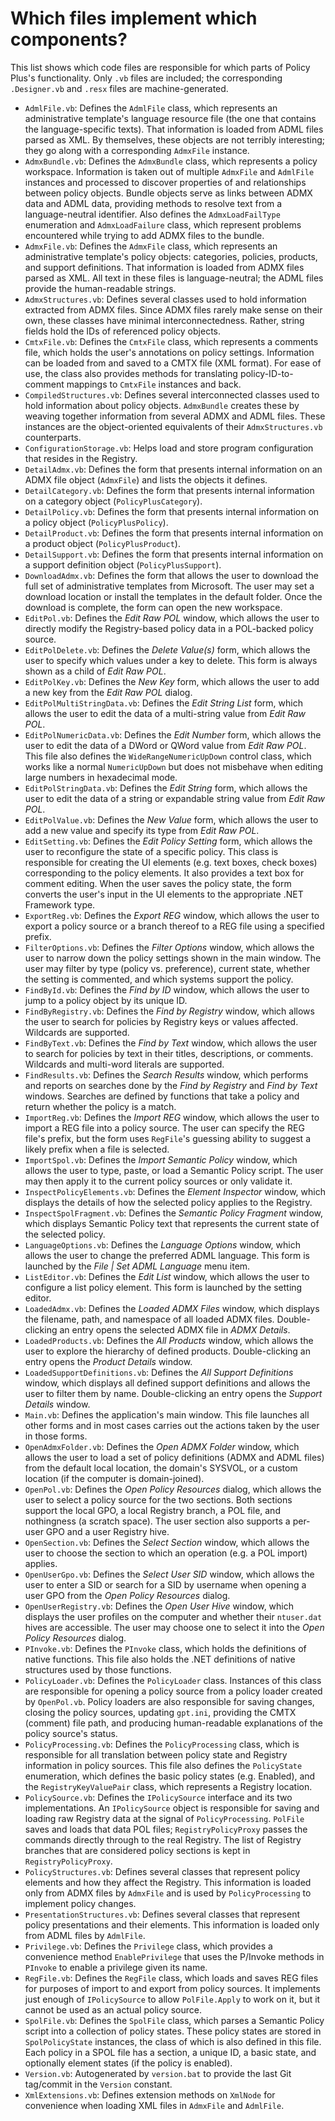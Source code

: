 # Which files implement which components?

This list shows which code files are responsible for which parts of Policy Plus's functionality. Only `.vb` files are included; the corresponding `.Designer.vb` and `.resx` files are machine-generated.

* `AdmlFile.vb`: Defines the `AdmlFile` class, which represents an administrative template's language resource file (the one that contains the language-specific texts). That information is loaded from ADML files parsed as XML. By themselves, these objects are not terribly interesting; they go along with a corresponding `AdmxFile` instance.
* `AdmxBundle.vb`: Defines the `AdmxBundle` class, which represents a policy workspace. Information is taken out of multiple `AdmxFile` and `AdmlFile` instances and processed to discover properties of and relationships between policy objects. Bundle objects serve as links between ADMX data and ADML data, providing methods to resolve text from a language-neutral identifier. Also defines the `AdmxLoadFailType` enumeration and `AdmxLoadFailure` class, which represent problems encountered while trying to add ADMX files to the bundle.
* `AdmxFile.vb`: Defines the `AdmxFile` class, which represents an administrative template's policy objects: categories, policies, products, and support definitions. That information is loaded from ADMX files parsed as XML. All text in these files is language-neutral; the ADML files provide the human-readable strings.
* `AdmxStructures.vb`: Defines several classes used to hold information extracted from ADMX files. Since ADMX files rarely make sense on their own, these classes have minimal interconnectedness. Rather, string fields hold the IDs of referenced policy objects.
* `CmtxFile.vb`: Defines the `CmtxFile` class, which represents a comments file, which holds the user's annotations on policy settings. Information can be loaded from and saved to a CMTX file (XML format). For ease of use, the class also provides methods for translating policy-ID-to-comment mappings to `CmtxFile` instances and back.
* `CompiledStructures.vb`: Defines several interconnected classes used to hold information about policy objects. `AdmxBundle` creates these by weaving together information from several ADMX and ADML files. These instances are the object-oriented equivalents of their `AdmxStructures.vb` counterparts.
* `ConfigurationStorage.vb`: Helps load and store program configuration that resides in the Registry.
* `DetailAdmx.vb`: Defines the form that presents internal information on an ADMX file object (`AdmxFile`) and lists the objects it defines.
* `DetailCategory.vb`: Defines the form that presents internal information on a category object (`PolicyPlusCategory`).
* `DetailPolicy.vb`: Defines the form that presents internal information on a policy object (`PolicyPlusPolicy`).
* `DetailProduct.vb`: Defines the form that presents internal information on a product object (`PolicyPlusProduct`).
* `DetailSupport.vb`: Defines the form that presents internal information on a support definition object (`PolicyPlusSupport`).
* `DownloadAdmx.vb`: Defines the form that allows the user to download the full set of administrative templates from Microsoft. The user may set a download location or install the templates in the default folder. Once the download is complete, the form can open the new workspace.
* `EditPol.vb`: Defines the *Edit Raw POL* window, which allows the user to directly modify the Registry-based policy data in a POL-backed policy source.
* `EditPolDelete.vb`: Defines the *Delete Value(s)* form, which allows the user to specify which values under a key to delete. This form is always shown as a child of *Edit Raw POL*.
* `EditPolKey.vb`: Defines the *New Key* form, which allows the user to add a new key from the *Edit Raw POL* dialog.
* `EditPolMultiStringData.vb`: Defines the *Edit String List* form, which allows the user to edit the data of a multi-string value from *Edit Raw POL*.
* `EditPolNumericData.vb`: Defines the *Edit Number* form, which allows the user to edit the data of a DWord or QWord value from *Edit Raw POL*. This file also defines the `WideRangeNumericUpDown` control class, which works like a normal `NumericUpDown` but does not misbehave when editing large numbers in hexadecimal mode.
* `EditPolStringData.vb`: Defines the *Edit String* form, which allows the user to edit the data of a string or expandable string value from *Edit Raw POL*.
* `EditPolValue.vb`: Defines the *New Value* form, which allows the user to add a new value and specify its type from *Edit Raw POL*.
* `EditSetting.vb`: Defines the *Edit Policy Setting* form, which allows the user to reconfigure the state of a specific policy. This class is responsible for creating the UI elements (e.g. text boxes, check boxes) corresponding to the policy elements. It also provides a text box for comment editing. When the user saves the policy state, the form converts the user's input in the UI elements to the appropriate .NET Framework type.
* `ExportReg.vb`: Defines the *Export REG* window, which allows the user to export a policy source or a branch thereof to a REG file using a specified prefix.
* `FilterOptions.vb`: Defines the *Filter Options* window, which allows the user to narrow down the policy settings shown in the main window. The user may filter by type (policy vs. preference), current state, whether the setting is commented, and which systems support the policy.
* `FindById.vb`: Defines the *Find by ID* window, which allows the user to jump to a policy object by its unique ID.
* `FindByRegistry.vb`: Defines the *Find by Registry* window, which allows the user to search for policies by Registry keys or values affected. Wildcards are supported.
* `FindByText.vb`: Defines the *Find by Text* window, which allows the user to search for policies by text in their titles, descriptions, or comments. Wildcards and multi-word literals are supported.
* `FindResults.vb`: Defines the *Search Results* window, which performs and reports on searches done by the *Find by Registry* and *Find by Text* windows. Searches are defined by functions that take a policy and return whether the policy is a match.
* `ImportReg.vb`: Defines the *Import REG* window, which allows the user to import a REG file into a policy source. The user can specify the REG file's prefix, but the form uses `RegFile`'s guessing ability to suggest a likely prefix when a file is selected.
* `ImportSpol.vb`: Defines the *Import Semantic Policy* window, which allows the user to type, paste, or load a Semantic Policy script. The user may then apply it to the current policy sources or only validate it.
* `InspectPolicyElements.vb`: Defines the *Element Inspector* window, which displays the details of how the selected policy applies to the Registry.
* `InspectSpolFragment.vb`: Defines the *Semantic Policy Fragment* window, which displays Semantic Policy text that represents the current state of the selected policy.
* `LanguageOptions.vb`: Defines the *Language Options* window, which allows the user to change the preferred ADML language. This form is launched by the *File | Set ADML Language* menu item.
* `ListEditor.vb`: Defines the *Edit List* window, which allows the user to configure a list policy element. This form is launched by the setting editor.
* `LoadedAdmx.vb`: Defines the *Loaded ADMX Files* window, which displays the filename, path, and namespace of all loaded ADMX files. Double-clicking an entry opens the selected ADMX file in *ADMX Details*.
* `LoadedProducts.vb`: Defines the *All Products* window, which allows the user to explore the hierarchy of defined products. Double-clicking an entry opens the *Product Details* window.
* `LoadedSupportDefinitions.vb`: Defines the *All Support Definitions* window, which displays all defined support definitions and allows the user to filter them by name. Double-clicking an entry opens the *Support Details* window.
* `Main.vb`: Defines the application's main window. This file launches all other forms and in most cases carries out the actions taken by the user in those forms.
* `OpenAdmxFolder.vb`: Defines the *Open ADMX Folder* window, which allows the user to load a set of policy definitions (ADMX and ADML files) from the default local location, the domain's SYSVOL, or a custom location (if the computer is domain-joined).
* `OpenPol.vb`: Defines the *Open Policy Resources* dialog, which allows the user to select a policy source for the two sections. Both sections support the local GPO, a local Registry branch, a POL file, and nothingness (a scratch space). The user section also supports a per-user GPO and a user Registry hive.
* `OpenSection.vb`: Defines the *Select Section* window, which allows the user to choose the section to which an operation (e.g. a POL import) applies.
* `OpenUserGpo.vb`: Defines the *Select User SID* window, which allows the user to enter a SID or search for a SID by username when opening a user GPO from the *Open Policy Resources* dialog.
* `OpenUserRegistry.vb`: Defines the *Open User Hive* window, which displays the user profiles on the computer and whether their `ntuser.dat` hives are accessible. The user may choose one to select it into the *Open Policy Resources* dialog.
* `PInvoke.vb`: Defines the `PInvoke` class, which holds the definitions of native functions. This file also holds the .NET definitions of native structures used by those functions.
* `PolicyLoader.vb`: Defines the `PolicyLoader` class. Instances of this class are responsible for opening a policy source from a policy loader created by `OpenPol.vb`. Policy loaders are also responsible for saving changes, closing the policy sources, updating `gpt.ini`, providing the CMTX (comment) file path, and producing human-readable explanations of the policy source's status.
* `PolicyProcessing.vb`: Defines the `PolicyProcessing` class, which is responsible for all translation between policy state and Registry information in policy sources. This file also defines the `PolicyState` enumeration, which defines the basic policy states (e.g. Enabled), and the `RegistryKeyValuePair` class, which represents a Registry location.
* `PolicySource.vb`: Defines the `IPolicySource` interface and its two implementations. An `IPolicySource` object is responsible for saving and loading raw Registry data at the signal of `PolicyProcessing`. `PolFile` saves and loads that data POL files; `RegistryPolicyProxy` passes the commands directly through to the real Registry. The list of Registry branches that are considered policy sections is kept in `RegistryPolicyProxy`.
* `PolicyStructures.vb`: Defines several classes that represent policy elements and how they affect the Registry. This information is loaded only from ADMX files by `AdmxFile` and is used by `PolicyProcessing` to implement policy changes.
* `PresentationStructures.vb`: Defines several classes that represent policy presentations and their elements. This information is loaded only from ADML files by `AdmlFile`.
* `Privilege.vb`: Defines the `Privilege` class, which provides a convenience method `EnablePrivilege` that uses the P/Invoke methods in `PInvoke` to enable a privilege given its name.
* `RegFile.vb`: Defines the `RegFile` class, which loads and saves REG files for purposes of import to and export from policy sources. It implements just enough of `IPolicySource` to allow `PolFile.Apply` to work on it, but it cannot be used as an actual policy source.
* `SpolFile.vb`: Defines the `SpolFile` class, which parses a Semantic Policy script into a collection of policy states. These policy states are stored in `SpolPolicyState` instances, the class of which is also defined in this file. Each policy in a SPOL file has a section, a unique ID, a basic state, and optionally element states (if the policy is enabled).
* `Version.vb`: Autogenerated by `version.bat` to provide the last Git tag/commit in the `Version` constant.
* `XmlExtensions.vb`: Defines extension methods on `XmlNode` for convenience when loading XML files in `AdmxFile` and `AdmlFile`.